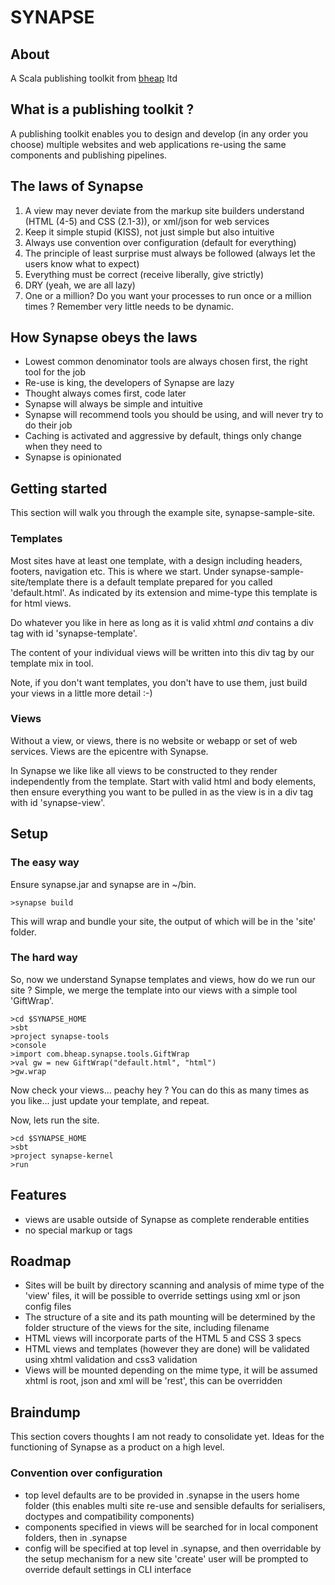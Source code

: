 # SYNAPSE

## About

A Scala publishing toolkit from [bheap](http://www.bheap.co.uk) ltd

## What is a publishing toolkit ?

A publishing toolkit enables you to design and develop (in any order you choose) multiple websites and web applications re-using the same components and publishing pipelines.

## The laws of Synapse

1. A view may never deviate from the markup site builders understand (HTML (4-5) and CSS (2.1-3)), or xml/json for web services
2. Keep it simple stupid (KISS), not just simple but also intuitive
3. Always use convention over configuration (default for everything)
4. The principle of least surprise must always be followed (always let the users know what to expect)
5. Everything must be correct (receive liberally, give strictly)
6. DRY (yeah, we are all lazy)
7. One or a million?  Do you want your processes to run once or a million times ?  Remember very little needs to be dynamic.

## How Synapse obeys the laws

- Lowest common denominator tools are always chosen first, the right tool for the job
- Re-use is king, the developers of Synapse are lazy
- Thought always comes first, code later
- Synapse will always be simple and intuitive
- Synapse will recommend tools you should be using, and will never try to do their job
- Caching is activated and aggressive by default, things only change when they need to
- Synapse is opinionated

## Getting started

This section will walk you through the example site, synapse-sample-site.

### Templates

Most sites have at least one template, with a design including headers, footers, navigation etc.  This is where we start.  Under synapse-sample-site/template there is a default template prepared for you called 'default.html'.  As indicated by its extension and mime-type this template is for html views.

Do whatever you like in here as long as it is valid xhtml *and* contains a div tag with id 'synapse-template'.

The content of your individual views will be written into this div tag by our template mix in tool.

Note, if you don't want templates, you don't have to use them, just build your views in a little more detail :-)

### Views

Without a view, or views, there is no website or webapp or set of web services.  Views are the epicentre with Synapse.

In Synapse we like like all views to be constructed to they render independently from the template.  Start with valid html and body elements, then ensure everything you want to be pulled in as the view is in a div tag with id 'synapse-view'.

## Setup

### The easy way

Ensure synapse.jar and synapse are in ~/bin.

    >synapse build

This will wrap and bundle your site, the output of which will be in the 'site' folder.

### The hard way

So, now we understand Synapse templates and views, how do we run our site ?  Simple, we merge the template into our views with a simple tool 'GiftWrap'.

    >cd $SYNAPSE_HOME
    >sbt
    >project synapse-tools
    >console
    >import com.bheap.synapse.tools.GiftWrap
    >val gw = new GiftWrap("default.html", "html")
    >gw.wrap

Now check your views... peachy hey ?  You can do this as many times as you like... just update your template, and repeat.

Now, lets run the site.

    >cd $SYNAPSE_HOME
    >sbt
    >project synapse-kernel
    >run

## Features

- views are usable outside of Synapse as complete renderable entities
- no special markup or tags

## Roadmap

- Sites will be built by directory scanning and analysis of mime type of the 'view' files, it will be possible to override settings using xml or json config files
- The structure of a site and its path mounting will be determined by the folder structure of the views for the site, including filename
- HTML views will incorporate parts of the HTML 5 and CSS 3 specs
- HTML views and templates (however they are done) will be validated using xhtml validation and css3 validation
- Views will be mounted depending on the mime type, it will be assumed xhtml is root, json and xml will be 'rest', this can be overridden

## Braindump

This section covers thoughts I am not ready to consolidate yet.  Ideas for the functioning of Synapse as a product on a high level.

### Convention over configuration

- top level defaults are to be provided in .synapse in the users home folder (this enables multi site re-use and sensible defaults for serialisers, doctypes and compatibility components)
- components specified in views will be searched for in local component folders, then in .synapse
- config will be specified at top level in .synapse, and then overridable by the setup mechanism for a new site 'create' user will be prompted to override default settings in CLI interface

